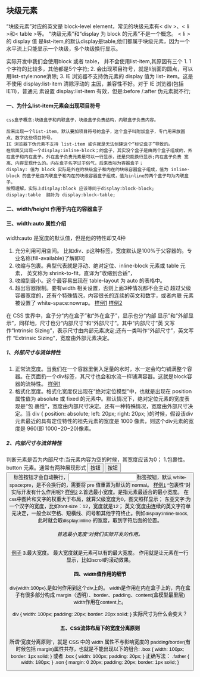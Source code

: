 ## 块级元素
      
 “块级元素”对应的英文是 block-level element，常见的块级元素有< div >、< li >和< table >等。
 “块级元素”和“display 为 block 的元素”不是一个概念。
 < li >的 display 值 是list-item,<table>的默认display是table,他们都属于块级元素，因为一个水平流上只能显示一个块级，多个块级换行显示。

 实际开发中我们会使用block 或者 table， 并不会使用list-item,其原因有三个
    1. 1个字符的比较多，其他都是5个字符;
    2. 会出现项目符号，就是li前面的圆点，可以用list-style:none消除;
    3. IE 浏览器不支持伪元素的 display 值为 list- item。这是不使用 display:list-item 清除浮动的 主因，兼容性不好。对于 IE 浏览器(包括 IE11)，普通元 素设置 display:list-item 有效，但是:before /:after 伪元素就不行;
      
#### 一、为什么list-item元素会出现项目符号
    css盒子概念:块级盒子和内联盒子，块级盒子负责结构，内联盒子负责内容。
    
    后来出现一个list-item，默认要加项目符号的盒子，这个盒子叫附加盒子，专门用来放圆点、数字这些项目符号。
    IE 浏览器下伪元素不支持 list-item 或许就是无法创建这个“标记盒子”导致的。
    在后面又出现一个display:inline-block；的盒子，其实没个盒子是由两个盒子组成的，外在盒子和内在盒子。外在盒子负责元素是可以一行显示，还是只能换行显示;内在盒子负责 宽高、内容呈现什么的。内在盒子名字过于俗气，后来改叫为容器盒子；
    display: 值为 block 实际是外在的块级盒子和内在的块级容器盒子组成，值为 inline-block 的盒子是由内联盒子和内在的块级容器盒子组成，值为inline的两个盒子均为内联盒子。
    按照理解，实际上display:block 应该等同于display:block-block;
    display:table  脑补为 display:block-table;
    
####  二、width/height 作用于内在的容器盒子

      
#### 三、width:auto 属性介绍
width:auto 是宽度的默认值，但是他的特性却又4种
1. 充分利用可用空间。  比如div、p这种标签，宽度默认是100%于父容器的。专业名称(fill-available)了解即可
2. 收缩与包裹。典型代表就是浮动、绝对定位、inline-block 元素或 table 元素， 英文称为 shrink-to-fit，直译为“收缩到合适”，
3. 收缩到最小。这个最容易出现在 table-layout 为 auto 的表格中。
4. 超出容器限制。要有width 相关设置，否则上面3种情况都不会主动 超过父级容器宽度的，还有个特殊情况，内容很长的连续的英文和数字，或者内联 元素被设置了 white-space:nowrap。
[样例1]('http://demo.cssworld.cn/3/2-1.php')
[样例2]('http://demo.cssworld.cn/3/2-2.php')

在 CSS 世界中，盒子分“内在盒子”和“外在盒子”，显示也分“内部 显示”和“外部显示”，同样地，尺寸也分“内部尺寸”和“外部尺寸”。其中“内部尺寸”英 文写作“Intrinsic Sizing”，表示尺寸由内部元素决定;还有一类叫作“外部尺寸”，英文写作
“Extrinsic Sizing”，宽度由外部元素决定。
##### 1、外部尺寸与流体特性
 1. 正常流宽度。当我们在一个容器里倒入足量的水时，水一定会均匀铺满整个容器。在页面扔一个div标签，其尺寸也会和水流一样铺满容器。这就是block容器的流特性。
[样例1]('http://demo.cssworld.cn/3/2-3.php')
 2. 格式化宽度。格式化宽度仅出现在“绝对定位模型”中，也就是出现在 position 属性值为 absolute 或 fixed 的元素中。默认情况下，绝对定位元素的宽度表现是“包 裹性”，宽度由内部尺寸决定。还有一种特殊情况，宽度由外部尺寸决定。当 div { position: absolute; left: 20px; right: 20px; }的时候，假设该div元素最近的具有定位特性的祖先元素的宽度是 1000 像素，则这个div元素的宽 度是 960(即 1000−20−20)像素。
##### 2、内部尺寸与流体特性
 判断元素是否为内部尺寸:当元素内容为空的时候，其宽度应该为0；
 1.包裹性。 button 元素。通常有两种展现形式 <button>按钮</button> <input type="button" value="按钮"> <button>标签按钮才会自动换行，<input>标签按钮，默认 white-space:pre，是不会换行的，需要将 pre 值重置为默认的 normal。
[样例1]('http://demo.cssworld.cn/3/2-4.php')
 “包裹性”对实际开发有什么作用呢?
[样例2]('http://demo.cssworld.cn/3/2-5.php')
 2.首选最小宽度。是指元素最适合的最小宽度。
  在css中图片和文字的权重大于布局，就算父级宽度为0，图文照样显示；
  东亚文字:为一个汉字的宽度，比如font-size：12，宽度就是12；
  英文:宽度由连续的英文字符单元决定，一般会以空格、短横线、问号和其他字符终止。例如display:inline-block,此时就会取display:inline-的宽度，取到字符后面的位置。
###### 首选最小宽度”对我们实际开发的作用。
[例子]('http://demo.cssworld.cn/3/2-6.php')
 3.最大宽度。 最大宽度就是元素可以有的最大宽度。
   作用就是让元素在一行显示，比如iscroll的滚动效果。
      
      
#### 四、width值作用的细节
 
  div{width:100px},是如何作用到这个div上的。
  width是作用在内在盒子上的，内在盒子有很多部分构成
  margin（透明）、border、padding、content(盒模型最里层)
  width作用在content上。
  
  div { width: 100px; padding: 20px; border: 20px solid; } 实际尺寸为什么会变大？
  
  

#### 五、CSS流体布局下的宽度分离原则

   所谓“宽度分离原则”，就是 CSS 中的 width 属性不与影响宽度的 padding/border(有
时候包括 margin)属性共存，也就是不能出现以下的组合:
  .box { width: 100px; border: 1px solid; }  或者     .box { width: 100px; padding: 20px; }
  正确写法：
  .father {
        width: 180px;
       }
  .son {
        margin: 0 20px;
        padding: 20px;
        border: 1px solid;
       }
  
  
  
  
  

